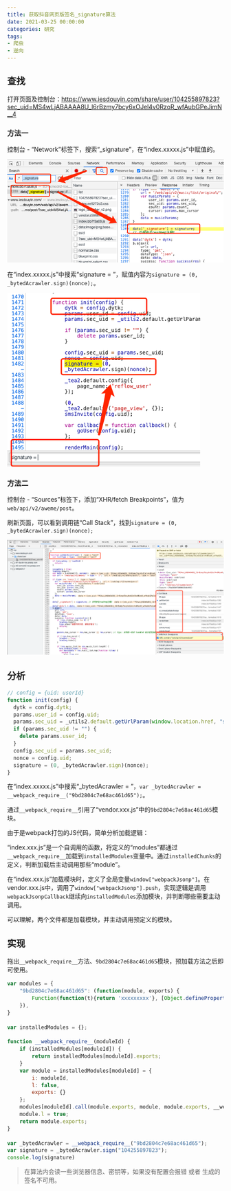 ```yaml
---
title: 获取抖音网页版签名_signature算法
date: 2021-03-25 00:00:00
categories: 研究
tags: 
- 爬虫
- 逆向
---
```


## 查找
打开页面及控制台：https://www.iesdouyin.com/share/user/104255897823?sec_uid=MS4wLjABAAAA8U_l6rBzmy7bcy6xOJel4v0RzoR_wfAubGPeJimN__4

### 方法一
控制台 - “Network”标签下，搜索“_signature”，在“index.xxxxx.js”中赋值的。

![douyin_web_1.png](/images/2021/douyin_web_1.png)

在“index.xxxxx.js”中搜索“signature = ”，赋值内容为`signature = (0, _bytedAcrawler.sign)(nonce);`。

![douyin_web_2.png](/images/2021/douyin_web_2.png)

### 方法二
控制台 - “Sources”标签下，添加“XHR/fetch Breakpoints”，值为`web/api/v2/aweme/post`。

刷新页面，可以看到调用链“Call Stack”，找到`signature = (0, _bytedAcrawler.sign)(nonce);`

![douyin_web_3.png](/images/2021/douyin_web_3.png)

## 分析
```js
// config = {uid: userId}
function init(config) {
  dytk = config.dytk;
  params.user_id = config.uid;
  params.sec_uid = _utils2.default.getUrlParam(window.location.href, "sec_uid");
  if (params.sec_uid != "") {
    delete params.user_id;
  }
  config.sec_uid = params.sec_uid;
  nonce = config.uid;
  signature = (0, _bytedAcrawler.sign)(nonce);
}
```

在“index.xxxxx.js”中搜索“_bytedAcrawler = ”，`var _bytedAcrawler = __webpack_require__("9bd2804c7e68ac461d65");`。

通过`__webpack_require__`引用了“vendor.xxx.js”中的`9bd2804c7e68ac461d65`模块。

由于是webpack打包的JS代码，简单分析加载逻辑：

“index.xxx.js”是一个自调用的函数，将定义的“modules”都通过`__webpack_require__`加载到`installedModules`变量中。通过`installedChunks`的定义，判断加载后主动调用那些“module”。

在“index.xxx.js”加载模块时，定义了全局变量`window["webpackJsonp"]`。在vendor.xxx.js中，调用了`window["webpackJsonp"].push`，实现逻辑是调用`webpackJsonpCallback`继续向`installedModules`添加模块，并判断哪些需要主动调用。

可以理解，两个文件都是加载模块，并主动调用预定义的模块。

## 实现

拖出`__webpack_require__`方法、`9bd2804c7e68ac461d65`模块，预加载方法之后即可使用。

```js
var modules = {
    "9bd2804c7e68ac461d65": (function(module, exports) {
        Function(function(t){return 'xxxxxxxxx'}, [Object.defineProperty(exports,'__esModule',{value:!0})]);
    }),
}

var installedModules = {};

function __webpack_require__(moduleId) {
    if (installedModules[moduleId]) {
        return installedModules[moduleId].exports;
    }
    var module = installedModules[moduleId] = {
        i: moduleId,
        l: false,
        exports: {}
    };
    modules[moduleId].call(module.exports, module, module.exports, __webpack_require__);
    module.l = true;
    return module.exports;
}

var _bytedAcrawler = __webpack_require__("9bd2804c7e68ac461d65");
var signature = _bytedAcrawler.sign("104255897823");
console.log(signature)

```

> 在算法内会读一些浏览器信息、密钥等，如果没有配置会报错 或者 生成的签名不可用。